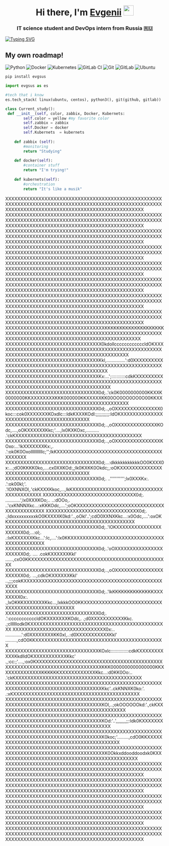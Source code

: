 <h1 align="center">Hi there, I'm <a href="https://github.com/EvgSuslov" target="_blank">Evgenii</a> 
<img src="https://github.com/blackcater/blackcater/raw/main/images/Hi.gif" height="32"/></h1>
<h3 align="center">IT science student and DevOps intern from Russia 🇷🇺</h3>

<!---Пример кода-->
[![Typing SVG](https://readme-typing-svg.herokuapp.com?color=%2336BCF7&lines=Lanit+integration)](https://git.io/typing-svg)
## My own roadmap! 
![Python](https://img.shields.io/badge/python-3670A0?style=for-the-badge&logo=python&logoColor=ffdd54) ![Docker](https://img.shields.io/badge/docker-%230db7ed.svg?style=for-the-badge&logo=docker&logoColor=white) ![Kubernetes](https://img.shields.io/badge/kubernetes-%23326ce5.svg?style=for-the-badge&logo=kubernetes&logoColor=white) ![GitLab CI](https://img.shields.io/badge/gitlab%20ci-%23181717.svg?style=for-the-badge&logo=gitlab&logoColor=white) ![Git](https://img.shields.io/badge/git-%23F05033.svg?style=for-the-badge&logo=git&logoColor=white) ![GitLab](https://img.shields.io/badge/gitlab-%23181717.svg?style=for-the-badge&logo=gitlab&logoColor=white) ![Ubuntu](https://img.shields.io/badge/Ubuntu-E95420?style=for-the-badge&logo=ubuntu&logoColor=white)

```bash
pip install evgsus
```

```python
import evgsus as es

#tech that i know
es.tech_stack( linux(ubuntu, centos), python3(), git(github, gitlab))

class Current_study():
 def __init__(self, color, zabbix, Docker, Kubernets:
        self.color = yellow #my favorite color
        self.zabbix = zabbix
        self.Docker = docker
        self.Kubernets  = kubernets
    
    def zabbix (self):
        #monitoring
        return "Studying"
    
    def docker(self):
        #container stuff
        return "I'm trying!"
        
    def kubernets(self):
        #orchestration
        return "It's like a musik"


```
XXXXXXXXXXXXXXXXXXXXXXXXXXXXXXXXXXXXXXXXXXXXXXXXXXXXXXXXXXXXXXXXXXXXXXXXXXXXXXXXXXXXXXXXXXXXXXXXXXXXXXXXXXXXXXXXXXXXXXXXXXXXXXXXXXXXXXXXXXXXXXXXXXXXXX
XXXXXXXXXXXXXXXXXXXXXXXXXXXXXXXXXXXXXXXXXXXXXXXXXXXXXXXXXXXXXXXXXXXXXXXXXXXXXXXXXXXXXXXXXXXXXXXXXXXXXXXXXXXXXXXXXXXXXXXXXXXXXXXXXXXXXXXXXXXXXXXXXXXXXX
XXXXXXXXXXXXXXXXXXXXXXXXXXXXXXXXXXXXXXXXXXXXXXXXXXXXXXXXXXXXXXXXXXXXXXXXXXXXXXXXXXXXXXXXXXXXXXXXXXXXXXXXXXXXXXXXXXXXXXXXXXXXXXXXXXXXXXXXXXXXXXXXXXXXXX
XXXXXXXXXXXXXXXXXXXXXXXXXXXXXXXXXXXXXXXXXXXXXXXXXXXXXXXXXXXXXXXXXXXXXXXXXXXXXXXXXXXXXXXXXXXXXXXXXXXXXXXXXXXXXXXXXXXXXXXXXXXXXXXXXXXXXXXXXXXXXXXXXXXXXX
XXXXXXXXXXXXXXXXXXXXXXXXXXXXXXXXXXXXXXXXXXXXXXXXXXXXXXXXXXXXXXXXXXXXXXXXXXXXXXXXXXXXXXXXXXXXXXXXXXXXXXXXXXXXXXXXXXXXXXXXXXXXXXXXXXXXXXXXXXXXXXXXXXXXXX
XXXXXXXXXXXXXXXXXXXXXXXXXXXXXXXXXXXXXXXXXXXXXXXXXXXXXXXXXXXXXXXXXXXXXXXXXXXXXXXXXXXXXXXXXXXXXXXXXXXXXXXXXXXXXXXXXXXXXXXXXXXXXXXXXXXXXXXXXXXXXXXXXXXXXX
XXXXXXXXXXXXXXXXXXXXXXXXXXXXXXXXXXXXXXXXXXXXXXXXXXXXXXXXXXXXXXXXXXXXXXXXXXXXXXXXXXXXXXXXXXXXXXXXXXXXXXXXXXXXXXXXXXXXXXXXXXXXXXXXXXXXXXXXXXXXXXXXXXXXXX
XXXXXXXXXXXXXXXXXXXXXXXXXXXXXXXXXXXXXXXXXXXXXXXXXXXXXXXXXXXXXXXXXXXXXXXXXXXXXXXXXXXXXXXXXXXXXXXXXXXXXXXXXXXXXXXXXXXXXXXXXXXXXXXXXXXXXXXXXXXXXXXXXXXXXX
XXXXXXXXXXXXXXXXXXXXXXXXXXXXXXXXXKKKKKKKKKKKKKKKKKKKKXXXXXXXXXXXXXXXXXXXXXXXXXXXXXXXXXXXXXXXXXXXXXXXXXXXXXXXXXXXXXXXXXXXXXXXXXXXXXXXXXXXXXXXXXXXXXXXXX
XXXXXXXXXXXXXXXXXXXXXXXXXXXXXXXX0kdollccccccccccccldOKXXXXXXXXXXXXXXXXXXXXXXXXXXXXXXXXXXXXXXXXXXXXXXXXXXXXXXXXXXXXXXXXXXXXXXXXXXXXXXXXXXXXXXXXXXXXXXXX
XXXXXXXXXXXXXXXXXXXXXXXXXXXXXXXKkl,...............':d0XXXXXXXXXXXXXXXXXXXXXXXXXXXXXXXXXXXXXXXXXXXXXXXXXXXXXXXXXXXXXXXXXXXXXXXXXXXXXXXXXXXXXXXXXXXXXXXX
XXXXXXXXXXXXXXXXXXXXXXXXXXXXXXXKx:...';:::::::::::cdkKXXXXXXXXXXXXXXXXXXXXXXXXXXXXXXXXXXXXXXXXXXXXXXXXXXXXXXXXXXXXXXXXXXXXXXXXXXXXXXXXXXXXXXXXXXXXXXXX
XXXXXXXXXXXXXXXXXXXXXXXXXXXXXXX0d;..'ck0K0000000000KKXXK0000000KKXXXXXXXXKKK000000KKXXXXXKK00OO0OO0OO0O00KKXXXXXXXXXXXXXXXXXXXXXXXXXXXXXXXXXXXXXXXXXXX
XXXXXXXXXXXXXXXXXXXXXXXXXXXXXXX0d;..,oOXXXXXXXXXXXXXXX0koc:::cok0XXXXXXXKOxdlc:::ldkKXXXKOdl:;;;;;;;;;;:ldOKXXXXXXXXXXXXXXXXXXXXXXXXXXXXXXXXXXXXXXXXXX
XXXXXXXXXXXXXXXXXXXXXXXXXXXXXXX0d;..,oOXXXXXXXXXXXXXXKOdc,....,oOKXXXXXXKkc;'....,lx0KXKOxc,.......... .'ckKXXXXXXXXXXXXXXXXXXXXXXXXXXXXXXXXXXXXXXXXXX
XXXXXXXXXXXXXXXXXXXXXXXXXXXXXXX0d;..,oOXXXXXXXXXXXXXXXKOxo:...'lkXXXXXXXKx:,. .':ok0K0Oxolllllllllllc;'';lkKXXXXXXXXXXXXXXXXXXXXXXXXXXXXXXXXXXXXXXXXXX
XXXXXXXXXXXXXXXXXXXXXXXXXXXXXXX0d;...:dkkkkkkkkkkkOO0KXXX0x:...;dO0KKKK0ko,....cx0XXKOd:,;lk0KXKK0Okdc;,:oOKXXXXXXXXXXXXXXXXXXXXXXXXXXXXXXXXXXXXXXXXXX
XXXXXXXXXXXXXXXXXXXXXXXXXXXXXXX0d;.  ..''''''''''';lx0XXXKx:.  .':ok00kl;'.  .'lOXNNXOl,.'ckKXXXKkoc,...,lkKXXXXXXXXXXXXXXXXXXXXXXXXXXXXXXXXXXXXXXXXXX
XXXXXXXXXXXXXXXXXXXXXXXXXXXXXXX0d;.  ............',lx0XXXKOo;.. ..:dOOo,.  ..'cxKNNNXkc...:xKKKOdc,....';oOKXXXXXXXXXXXXXXXXXXXXXXXXXXXXXXXXXXXXXXXXXX
XXXXXXXXXXXXXXXXXXXXXXXXXXXXXXX0d;. .;ldxxxxxxxxxxkO0KXXXXK0kd:'..,oOkl'..';cdO0XXNXKkc...:x0Odc,....':oxOKKXXXXXXXXXXXXXXXXXXXXXXXXXXXXXXXXXXXXXXXXXX
XXXXXXXXXXXXXXXXXXXXXXXXXXXXXXX0d;..'lOKXXXXXXXXXXXXXXXXXXXXX0d;...:ol;. .:lxKXXXXXXKkc...':lc,....':lx0KKXXXXXXXXXXXXXXXXXXXXXXXXXXXXXXXXXXXXXXXXXXXX
XXXXXXXXXXXXXXXXXXXXXXXXXXXXXXX0d;..'oOXXXXXXXXXXXXXXXXXXXXXX0d;.  ....  .cokKXXXXXXKkl'   ......,cxO0KKXXXXXXXXXXXXXXXXXXXXXXXXXXXXXXXXXXXXXXXXXXXXXX
XXXXXXXXXXXXXXXXXXXXXXXXXXXXXXX0d;..,oOXXXXXXXXXXXXXXXXXXXXXX0d;.    ...,cdkOKXXXXXXKkl'  ..,;;;cokKXXXXXXXXXXXXXXXXXXXXXXXXXXXXXXXXXXXXXXXXXXXXXXXXXX
XXXXXXXXXXXXXXXXXXXXXXXXXXXXXXX0d;..'lkKKKKKKKKKKKKKKXXXXXXXX0x:.    .,lxOKKKXXXXXXXKkc...,lxkkkOO0KKXXXXXXXXXXXXXXXXXXXXXXXXXXXXXXXXXXXXXXXXXXXXXXXXX
XXXXXXXXXXXXXXXXXXXXXXXXXXXXXXX0d;. .':cccccccccccldOKXXXXXXXKOdc,.  .;d0XXXXXXXXXXXKkc.  .;cllllllodk0KXXXXXXXXXXXXXXXXXXXXXXXXXXXXXXXXXXXXXXXXXXXXXX
XXXXXXXXXXXXXXXXXXXXXXXXXXXXXXX0x:.. .............':d0XXXXXXXXKK0xl,..:d0XXXXXXXXXXXKkl'   .........,cdO0KKXXXXXXXXXXXXXXXXXXXXXXXXXXXXXXXXXXXXXXXXXXX
XXXXXXXXXXXXXXXXXXXXXXXXXXXXXXXKOxlc::::::::::::::cdkKXXXXXXXXXXXKkdlldOKXXXXXXXXXXXKkc'  .,:cc:;'....,:ox0KXXXXXXXXXXXXXXXXXXXXXXXXXXXXXXXXXXXXXXXXXX
XXXXXXXXXXXXXXXXXXXXXXXXXXXXXXXXKKK0000000000000000KKXXXXXXXXXXXXXKKKKKKXXXXXXXXXXXXKkc...:d0KK0Oo:..  .'ckKXXXXXXXXXXXXXXXXXXXXXXXXXXXXXXXXXXXXXXXXXX
XXXXXXXXXXXXXXXXXXXXXXXXXXXXXXXXXXXXXXXXXXXXXXXXXXXXXXXXXXXXXXXXXXXXXXXXXXXXXXXXXXXXKkc'..ckKNNXK0ko:'. .:xKXXXXXXXXXXXXXXXXXXXXXXXXXXXXXXXXXXXXXXXXXX
XXXXXXXXXXXXXXXXXXXXXXXXXXXXXXXXXXXXXXXXXXXXXXXXXXXXXXXXXXXXXXXXXXXXXXXXXXXXXXXXXXXXKOl,..;okOOOOOOkd:'.,ckKXXXXXXXXXXXXXXXXXXXXXXXXXXXXXXXXXXXXXXXXXX
XXXXXXXXXXXXXXXXXXXXXXXXXXXXXXXXXXXXXXXXXXXXXXXXXXXXXXXXXXXXXXXXXXXXXXXXXXXXXXXXXXXXKOd:'..',,,,,,,,;;:ldk0KXXXXXXXXXXXXXXXXXXXXXXXXXXXXXXXXXXXXXXXXXX
XXXXXXXXXXXXXXXXXXXXXXXXXXXXXXXXXXXXXXXXXXXXXXXXXXXXXXXXXXXXXXXXXXXXXXXXXXXXXXXXXXXXK0koc;'.........,cdO0KKXXXXXXXXXXXXXXXXXXXXXXXXXXXXXXXXXXXXXXXXXXX
XXXXXXXXXXXXXXXXXXXXXXXXXXXXXXXXXXXXXXXXXXXXXXXXXXXXXXXXXXXXXXXXXXXXXXXXXXXXXXXXXXXXXK0Okkxddooddoodxk0KXXXXXXXXXXXXXXXXXXXXXXXXXXXXXXXXXXXXXXXXXXXXXX
XXXXXXXXXXXXXXXXXXXXXXXXXXXXXXXXXXXXXXXXXXXXXXXXXXXXXXXXXXXXXXXXXXXXXXXXXXXXXXXXXXXXXXXXXXXXXXXXXXXXXXXXXXXXXXXXXXXXXXXXXXXXXXXXXXXXXXXXXXXXXXXXXXXXXX
XXXXXXXXXXXXXXXXXXXXXXXXXXXXXXXXXXXXXXXXXXXXXXXXXXXXXXXXXXXXXXXXXXXXXXXXXXXXXXXXXXXXXXXXXXXXXXXXXXXXXXXXXXXXXXXXXXXXXXXXXXXXXXXXXXXXXXXXXXXXXXXXXXXXXX
XXXXXXXXXXXXXXXXXXXXXXXXXXXXXXXXXXXXXXXXXXXXXXXXXXXXXXXXXXXXXXXXXXXXXXXXXXXXXXXXXXXXXXXXXXXXXXXXXXXXXXXXXXXXXXXXXXXXXXXXXXXXXXXXXXXXXXXXXXXXXXXXXXXXXX
XXXXXXXXXXXXXXXXXXXXXXXXXXXXXXXXXXXXXXXXXXXXXXXXXXXXXXXXXXXXXXXXXXXXXXXXXXXXXXXXXXXXXXXXXXXXXXXXXXXXXXXXXXXXXXXXXXXXXXXXXXXXXXXXXXXXXXXXXXXXXXXXXXXXXX
XXXXXXXXXXXXXXXXXXXXXXXXXXXXXXXXXXXXXXXXXXXXXXXXXXXXXXXXXXXXXXXXXXXXXXXXXXXXXXXXXXXXXXXXXXXXXXXXXXXXXXXXXXXXXXXXXXXXXXXXXXXXXXXXXXXXXXXXXXXXXXXXXXXXXX
